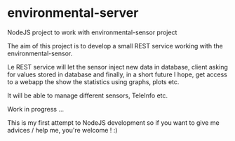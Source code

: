 # environmental-server
NodeJS project to work with environmental-sensor project

The aim of this project is to develop a small REST service working with the environmental-sensor.

Le REST service will let the sensor inject new data in database, client asking for values stored in database and finally, in a short future I hope, get access to a webapp the show the statistics using graphs, plots etc.

It will be able to manage different sensors, TeleInfo etc.

Work in progress ...

This is my first attempt to NodeJS development so if you want to give me advices / help me, you're welcome !  :)